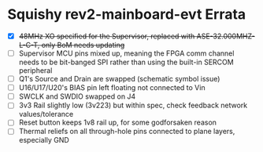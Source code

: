 # Squishy rev2-mainboard-evt Errata

 - [x] ~~48MHz XO specified for the Supervisor, replaced with ASE-32.000MHZ-L-C-T, only BoM needs updating~~
 - [ ] Supervisor MCU pins mixed up, meaning the FPGA comm channel needs to be bit-banged SPI rather than using the built-in SERCOM peripheral
 - [ ] Q1's Source and Drain are swapped (schematic symbol issue)
 - [ ] U16/U17/U20's BIAS pin left floating not connected to Vin
 - [ ] SWCLK and SWDIO swapped on J4
 - [ ] 3v3 Rail slightly low (3v223) but within spec, check feedback network values/tolerance
 - [ ] Reset button keeps 1v8 rail up, for some godforsaken reason
 - [ ] Thermal reliefs on all through-hole pins connected to plane layers, especially GND
